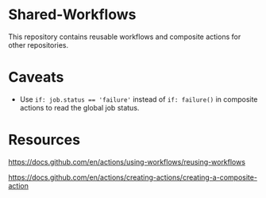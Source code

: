 # Shared-Workflows

This repository contains reusable workflows and composite actions for other repositories.

# Caveats

* Use `if: job.status == 'failure'` instead of `if: failure()` in composite actions to read the global job status.

# Resources

https://docs.github.com/en/actions/using-workflows/reusing-workflows

https://docs.github.com/en/actions/creating-actions/creating-a-composite-action
